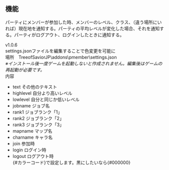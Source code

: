 ##  機能  
パーティにメンバーが参加した時、メンバーのレベル、クラス、（違う場所にいれば）現在地を通知する。パーティの平均レベルが変化した場合、それを通知する。パーティがログアウト、ログインしたときに通知する。

v1.0.6  
settings.jsonファイルを編集することで色変更を可能に  
場所　TreeofSaviorJP\\addons\\pmember\\settings.json  
*※インストール後一度ゲームを起動しないと作成されません。編集後はゲームの再起動が必要です。*  
内容  
* text その他のテキスト  
* highlevel 自分より高いレベル  
* lowlevel 自分と同じか低いレベル  
* jobname ジョブ名  
* rank1 ジョブランク「1」  
* rank2 ジョブランク「2」  
* rank3 ジョブランク「3」  
* mapname マップ名  
* charname キャラ名  
* join 参加時  
* login ログイン時  
* logout ログアウト時  
{#カラーコード}で設定します。黒にしたいなら{#000000}  
